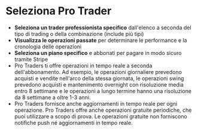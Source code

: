 # **Seleziona Pro Trader**
- **Seleziona un trader professionista specifico** dall'elenco a seconda del tipo di trading o della combinazione (include più tipi)
- **Visualizza le operazioni passate** per determinare le performance e la cronologia delle operazioni
- **Seleziona un piano specifico** e abbonati per pagare in modo sicuro tramite Stripe
- Pro Traders ti offre operazioni in tempo reale a seconda dell'abbonamento. Ad esempio, le operazioni giornaliere prevedono acquisti e vendite nell'arco della stessa giornata, le operazioni swing prevedono acquisti e mantenimento overnight con risoluzione media entro 8 settimane e le operazioni a lungo termine hanno una risoluzione da 8 settimane a oltre 1-3 anni.
- Pro Traders fornisce anche aggiornamenti in tempo reale per ogni operazione. Pro Traders offre anche operazioni gratuite periodiche, che puoi utilizzare a scopo di prova. Le operazioni gratuite non forniscono notifiche push né aggiornamenti in tempo reale.

